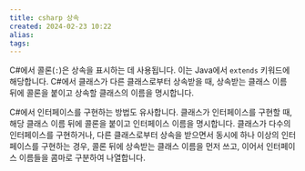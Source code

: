 ```yaml
---
title: csharp 상속
created: 2024-02-23 10:22
alias:
tags:
---
```

C#에서 콜론(`:`)은 상속을 표시하는 데 사용됩니다. 이는 Java에서 `extends` 키워드에 해당합니다. 
C#에서 클래스가 다른 클래스로부터 상속받을 때, 상속받는 클래스 이름 뒤에 콜론을 붙이고 상속할 클래스의 이름을 명시합니다.

C#에서 인터페이스를 구현하는 방법도 유사합니다. 
클래스가 인터페이스를 구현할 때, 해당 클래스 이름 뒤에 콜론을 붙이고 인터페이스 이름을 명시합니다. 
클래스가 다수의 인터페이스를 구현하거나, 다른 클래스로부터 상속을 받으면서 동시에 하나 이상의 인터페이스를 구현하는 경우, 콜론 뒤에 상속받는 클래스 이름을 먼저 쓰고, 이어서 인터페이스 이름들을 콤마로 구분하여 나열합니다.


